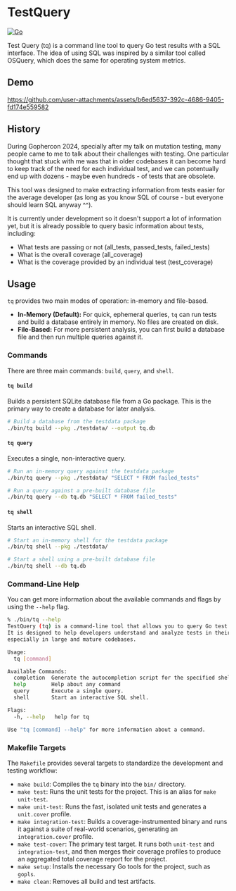 # TestQuery

[![Go](https://github.com/danicat/testquery/actions/workflows/go.yml/badge.svg)](https://github.com/danicat/testquery/actions/workflows/go.yml)

Test Query (tq) is a command line tool to query Go test results with a SQL interface. The idea of using SQL was inspired by a similar tool called OSQuery, which does the same for operating system metrics.

## Demo

https://github.com/user-attachments/assets/b6ed5637-392c-4686-9405-fd174e559582

## History

During Gophercon 2024, specially after my talk on mutation testing, many people came to me to talk about their challenges with testing. One particular thought that stuck with me was that in older codebases it can become hard to keep track of the need for each individual test, and we can potentually end up with dozens - maybe even hundreds - of tests that are obsolete.

This tool was designed to make extracting information from tests easier for the average developer (as long as you know SQL of course - but everyone should learn SQL anyway ^^).

It is currently under development so it doesn't support a lot of information yet, but it is already possible to query basic information about tests, including:

- What tests are passing or not (all_tests, passed_tests, failed_tests)
- What is the overall coverage (all_coverage)
- What is the coverage provided by an individual test (test_coverage)

## Usage

`tq` provides two main modes of operation: in-memory and file-based.

- **In-Memory (Default):** For quick, ephemeral queries, `tq` can run tests and build a database entirely in memory. No files are created on disk.
- **File-Based:** For more persistent analysis, you can first build a database file and then run multiple queries against it.

### Commands

There are three main commands: `build`, `query`, and `shell`.

#### `tq build`

Builds a persistent SQLite database file from a Go package. This is the primary way to create a database for later analysis.

```sh
# Build a database from the testdata package
./bin/tq build --pkg ./testdata/ --output tq.db
```

#### `tq query`

Executes a single, non-interactive query.

```sh
# Run an in-memory query against the testdata package
./bin/tq query --pkg ./testdata/ "SELECT * FROM failed_tests"

# Run a query against a pre-built database file
./bin/tq query --db tq.db "SELECT * FROM failed_tests"
```

#### `tq shell`

Starts an interactive SQL shell.

```sh
# Start an in-memory shell for the testdata package
./bin/tq shell --pkg ./testdata/

# Start a shell using a pre-built database file
./bin/tq shell --db tq.db
```

### Command-Line Help

You can get more information about the available commands and flags by using the `--help` flag.

```sh
% ./bin/tq --help
TestQuery (tq) is a command-line tool that allows you to query Go test results using a SQL interface.
It is designed to help developers understand and analyze tests in their projects,
especially in large and mature codebases.

Usage:
  tq [command]

Available Commands:
  completion  Generate the autocompletion script for the specified shell
  help        Help about any command
  query       Execute a single query.
  shell       Start an interactive SQL shell.

Flags:
  -h, --help   help for tq

Use "tq [command] --help" for more information about a command.
```

### Makefile Targets

The `Makefile` provides several targets to standardize the development and testing workflow:

-   `make build`: Compiles the `tq` binary into the `bin/` directory.
-   `make test`: Runs the unit tests for the project. This is an alias for `make unit-test`.
-   `make unit-test`: Runs the fast, isolated unit tests and generates a `unit.cover` profile.
-   `make integration-test`: Builds a coverage-instrumented binary and runs it against a suite of real-world scenarios, generating an `integration.cover` profile.
-   `make test-cover`: The primary test target. It runs both `unit-test` and `integration-test`, and then merges their coverage profiles to produce an aggregated total coverage report for the project.
-   `make setup`: Installs the necessary Go tools for the project, such as `gopls`.
-   `make clean`: Removes all build and test artifacts.

